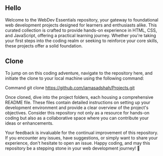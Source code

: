 ## Hello
Welcome to the WebDev Essentials repository, your gateway to foundational web development projects designed for learners and enthusiasts alike. This curated collection is crafted to provide hands-on experience in HTML, CSS, and JavaScript, offering a practical learning journey. Whether you're taking your first steps into the coding realm or seeking to reinforce your core skills, these projects offer a solid foundation.

## Clone
To jump on on this coding adventure, navigate to the repository here, and initiate the clone to your local machine using the following command:

Command
git clone https://github.com/iamasadshah/Projects.git

Once cloned, dive into the project folders, each housing a comprehensive README file. These files contain detailed instructions on setting up your development environment and provide a clear overview of the project's objectives. Consider this repository not only as a resource for hands-on coding but also as a collaborative space where you can contribute your ideas or enhancements.

Your feedback is invaluable for the continual improvement of this repository. If you encounter any issues, have suggestions, or simply want to share your experience, don't hesitate to open an issue. Happy coding, and may this repository be a stepping stone in your web development journey! 🚀






